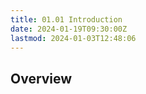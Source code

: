 ```yaml
---
title: 01.01 Introduction
date: 2024-01-19T09:30:00Z
lastmod: 2024-01-03T12:48:06
---
```


## Overview
